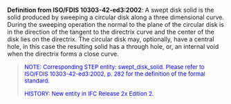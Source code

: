 **Definition from ISO/FDIS 10303-42-ed3:2002**: A swept disk solid is the solid produced by sweeping a circular disk along a three dimensional curve. During the sweeping operation the normal to the plane of the circular disk is in the direction of the tangent to the directrix curve and the center of the disk lies on the directrix. The circular disk may, optionally, have a central hole, in this case the resulting solid has a through hole, or, an internal void when the directrix forms a close curve.

> <font color="#0000FF" size="-1"><font color="#0000FF" size="-1">NOTE:
		  Corresponding STEP entity: swept_disk_solid. Please refer to ISO/FDIS
		  10303-42-ed3:2002, p. 282 for the definition of the formal standard.
		  </font></font>
> 
> <font color="#0000FF" size="-1">HISTORY: New entity in IFC Release 2x
		  Edition 2.</font>
>